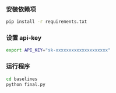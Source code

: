 ### 安装依赖项
```zsh
pip install -r requirements.txt
```

### 设置 api-key
```zsh
export API_KEY="sk-xxxxxxxxxxxxxxxxxxxx"
```

### 运行程序
```zsh
cd baselines
python final.py
```